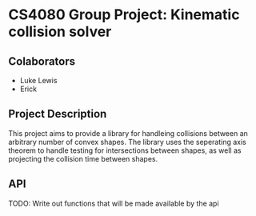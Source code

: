 # CS4080 Group Project: Kinematic collision solver

## Colaborators

- Luke Lewis
- Erick

## Project Description

This project aims to provide a library for handleing collisions between an arbitrary number of convex shapes. The library uses the seperating axis theorem to handle testing for intersections between shapes, as well as projecting the collision time between shapes.

## API

TODO: Write out functions that will be made available by the api 
